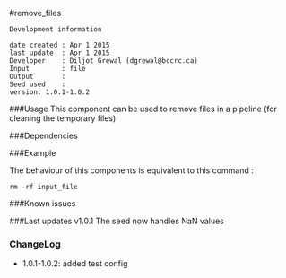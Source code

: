 #remove_files


```
Development information

date created : Apr 1 2015
last update  : Apr 1 2015
Developer    : Diljot Grewal (dgrewal@bccrc.ca)
Input        : file
Output       : 
Seed used    : 
version: 1.0.1-1.0.2
```


###Usage
This component can be used to remove files in a pipeline (for cleaning the temporary files)

###Dependencies



###Example

The behaviour of this components is equivalent to this command :

`rm -rf input_file`



###Known issues



###Last updates
v1.0.1 The seed now handles NaN values 




### ChangeLog
* 1.0.1-1.0.2: added test config
